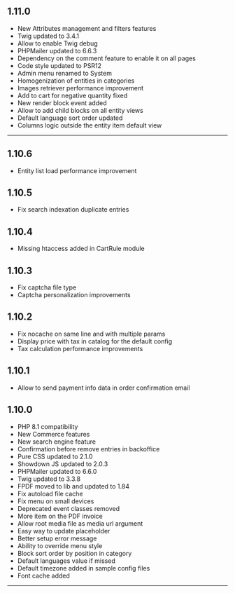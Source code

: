 ## 1.11.0

- New Attributes management and filters features
- Twig updated to 3.4.1
- Allow to enable Twig debug
- PHPMailer updated to 6.6.3
- Dependency on the comment feature to enable it on all pages
- Code style updated to PSR12
- Admin menu renamed to System
- Homogenization of entities in categories
- Images retriever performance improvement
- Add to cart for negative quantity fixed
- New render block event added
- Allow to add child blocks on all entity views
- Default language sort order updated
- Columns logic outside the entity item default view

---

## 1.10.6

- Entity list load performance improvement

## 1.10.5

- Fix search indexation duplicate entries

## 1.10.4

- Missing htaccess added in CartRule module

## 1.10.3

- Fix captcha file type
- Captcha personalization improvements

## 1.10.2

- Fix nocache on same line and with multiple params
- Display price with tax in catalog for the default config
- Tax calculation performance improvements

## 1.10.1

- Allow to send payment info data in order confirmation email

## 1.10.0

- PHP 8.1 compatibility
- New Commerce features
- New search engine feature
- Confirmation before remove entries in backoffice
- Pure CSS updated to 2.1.0
- Showdown JS updated to 2.0.3
- PHPMailer updated to 6.6.0
- Twig updated to 3.3.8
- FPDF moved to lib and updated to 1.84
- Fix autoload file cache
- Fix menu on small devices
- Deprecated event classes removed
- More item on the PDF invoice
- Allow root media file as media url argument
- Easy way to update placeholder
- Better setup error message
- Ability to override menu style
- Block sort order by position in category
- Default languages value if missed
- Default timezone added in sample config files
- Font cache added

---